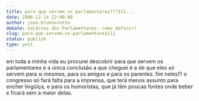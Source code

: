 ```yaml
---
title: para que servem os parlamentares???111...
date: 2006-12-14 22:00:00
author: jose.brunherotto
debate: Salários dos Parlamentares: como definir?
slug: para-que-servem-os-parlamentares111
status: publish 
type: post
---
```


em toda a minha vida eu procurei descobrir para que servem os parlamentares e a única conclusão a que cheguei é a de que eles só servem para si mesmos, para os amigos e para os parentes. fim neles!!! o congresso só fará falta para a imprensa, que terá menos assunto para encher lingüiça, e para os humoristas, que já têm poucas fontes onde beber e ficará sem a maior delas.
